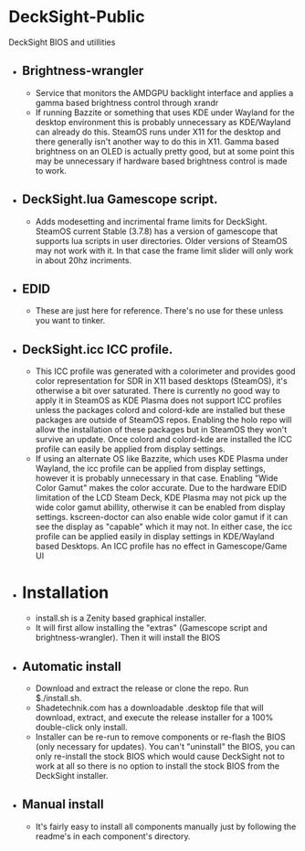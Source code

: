 # DeckSight-Public
 DeckSight BIOS and utillities
 
- ## Brightness-wrangler
    - Service that monitors the AMDGPU backlight interface and applies a gamma based brightness control through xrandr
    - If running Bazzite or something that uses KDE under Wayland for the desktop environment this is probably unnecessary as KDE/Wayland can already do this. SteamOS runs under X11 for the desktop and there generally isn't another way to do this in X11. Gamma based brightness on an OLED is actually pretty good, but at some point this may be unnecessary if hardware based brightness control is made to work.
    
- ## DeckSight.lua Gamescope script.
    - Adds modesetting and incrimental frame limits for DeckSight. SteamOS current Stable (3.7.8) has a version of gamescope that supports lua scripts in user directories. Older versions of SteamOS may not work with it. In that case the frame limit slider will only work in about 20hz incriments. 
    
- ## EDID
    - These are just here for reference. There's no use for these unless you want to tinker.
    
- ## DeckSight.icc ICC profile.
    - This ICC profile was generated with a colorimeter and provides good color representation for SDR in X11 based desktops (SteamOS), it's otherwise a bit over saturated. There is currently no good way to apply it in SteamOS as KDE Plasma does not support ICC profiles unless the packages colord and colord-kde are installed but these packages are outside of SteamOS repos. Enabling the holo repo will allow the installation of these packages but in SteamOS they won't survive an update. Once colord and colord-kde are installed the ICC profile can easily be applied from display settings. 
    - If using an alternate OS like Bazzite, which uses KDE Plasma under Wayland, the icc profile can be applied from display settings, however it is probably unnecessary in that case. Enabling "Wide Color Gamut" makes the color accurate. Due to the hardware EDID limitation of the LCD Steam Deck, KDE Plasma may not pick up the wide color gamut abillity, otherwise it can be enabled from display settings. kscreen-doctor can also enable wide color gamut if it can see the display as "capable" which it may not. In either case, the icc profile can be applied easily in display settings in KDE/Wayland based Desktops. An ICC profile has no effect in Gamescope/Game UI
 
- # Installation
    - install.sh is a Zenity based graphical installer.
    - It will first allow installing the "extras" (Gamescope script and brightness-wrangler). Then it will install the BIOS
    
- ## Automatic install
    - Download and extract the release or clone the repo. Run $./install.sh.
    - Shadetechnik.com has a downloadable .desktop file that will download, extract, and execute the release installer for a 100% double-click only install.
    - Installer can be re-run to remove components or re-flash the BIOS (only necessary for updates). You can't "uninstall" the BIOS, you can only re-install the stock BIOS which would cause DeckSight not to work at all so there is no option to install the stock BIOS from the DeckSight installer.
- ## Manual install
    - It's fairly easy to install all components manually just by following the readme's in each component's directory.
